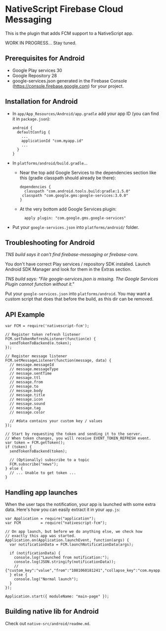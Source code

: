 NativeScript Firebase Cloud Messaging
=====================================

This is the plugin that adds FCM support to a NativeScript app.



WORK IN PROGRESS... Stay tuned.



Prerequisites for Android
-------------------------

* Google Play services 30
* Google Repository 28
* google-services.json generated in the Firebase Console
  (https://console.firebase.google.com) for your project.



Installation for Android
------------------------

* In `app/App_Resources/Android/app.gradle` add your app ID (you can
  find it in `package.json`):

      android {
        defaultConfig {
          ...
          applicationId "com.myapp.id"
          ...
        }
      }

* In `platforms/android/build.gradle`...

  * Near the top add Google Services to the dependencies section like
    this (gradle classpath should already be there):

        dependencies {
          classpath "com.android.tools.build:gradle:1.5.0"
         classpath "com.google.gms:google-services:3.0.0"
        }

  * At the very bottom add Google Services plugin:

          apply plugin: "com.google.gms.google-services"

* Put your `google-services.json` into `platforms/android/` folder.



Troubleshooting for Android
---------------------------

*TNS build says it can't find firebase-messaging or firebase-core.*

You don't have correct Play services / repository SDK installed. Launch
Android SDK Manager and look for them in the Extras section.

*TNS build says: "File google-services.json is missing. The Google Services Plugin cannot function without it."*

Put your `google-services.json` into `platforms/android`. You may want a
custom script that does that before the build, as this dir can be
removed.


API Example
-----------

    var FCM = require('nativescript-fcm');

    // Register token refresh listener
    FCM.setTokenRefreshListener(function(e) {
      sendTokenToBackend(e.token);
    });

    // Register message listener
    FCM.setMessageListener(function(message, data) {
      // message.messageId
      // message.messageType
      // message.sentTime
      // message.ttl
      // message.from
      // message.to
      // message.body
      // message.title
      // message.icon
      // message.sound
      // message.tag
      // message.color

      // #data contains your custom key / values
    });

    // Start by requesting the token and sending it to the server.
    // When token changes, you will receive EVENT_TOKEN_REFRESH event.
    var token = FCM.getToken();
    if (token) {
      sendTokenToBackend(token);

      // (Optionally) subscribe to a topic
      FCM.subscribe("news");
    } else {
      // ... Unable to get token ...
    }


Handling app launches
---------------------

When the user taps the notification, your app is launched with some
extra data. Here's how you can easily extract it in your `app.js`:

    var Application = require("application");
    var FCM         = require("nativescript-fcm");

    // On app launch, but before we do anything else, we check how
    // exactly this app was started.
    Application.on(Application.launchEvent, function(args) {
      var notificationData = FCM.launchNotificationData(args);

      if (notificationData) {
        console.log("Launched from notification:");
        console.log(JSON.stringify(notificationData));
        // {"custom_key":"value","from":"1081060181241","collapse_key":"com.myapp.test"}
      } else {
        console.log("Normal launch");
      }
    });

    Application.start({ moduleName: "main-page" });


Building native lib for Android
-------------------------------

Check out `native-src/android/readme.md`.

